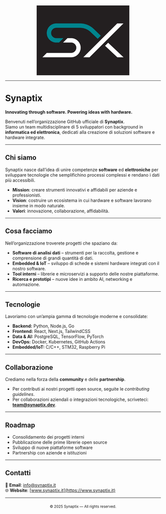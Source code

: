 <p align="center">
  <img src="https://github.com/synaptixsrl/.github/blob/main/profile/Logo_sfondo_nero.jpg" alt="Synaptix Logo" width="300"/>
</p>

---

# Synaptix

**Innovating through software. Powering ideas with hardware.**

Benvenuti nell’organizzazione GitHub ufficiale di **Synaptix**.  
Siamo un team multidisciplinare di 5 sviluppatori con background in **informatica ed elettronica**, dedicati alla creazione di soluzioni software e hardware integrate.

---

## Chi siamo
Synaptix nasce dall’idea di unire competenze **software** ed **elettroniche** per sviluppare tecnologie che semplifichino processi complessi e rendano i dati più accessibili.  

- **Mission**: creare strumenti innovativi e affidabili per aziende e professionisti.  
- **Vision**: costruire un ecosistema in cui hardware e software lavorano insieme in modo naturale.  
- **Valori**: innovazione, collaborazione, affidabilità.  

---

## Cosa facciamo
Nell’organizzazione troverete progetti che spaziano da:  

- **Software di analisi dati** – strumenti per la raccolta, gestione e comprensione di grandi quantità di dati.  
- **Embedded & IoT** – sviluppo di schede e sistemi hardware integrati con il nostro software.  
- **Tool interni** – librerie e microservizi a supporto delle nostre piattaforme.  
- **Ricerca e prototipi** – nuove idee in ambito AI, networking e automazione.  

---

## Tecnologie
Lavoriamo con un’ampia gamma di tecnologie moderne e consolidate:  

- **Backend:** Python, Node.js, Go  
- **Frontend:** React, Next.js, TailwindCSS  
- **Data & AI:** PostgreSQL, TensorFlow, PyTorch  
- **DevOps:** Docker, Kubernetes, GitHub Actions  
- **Embedded/IoT:** C/C++, STM32, Raspberry Pi  

---

## Collaborazione
Crediamo nella forza della **community** e delle **partnership**.  

- Per contributi ai nostri progetti open source, seguite le *contributing guidelines*.  
- Per collaborazioni aziendali o integrazioni tecnologiche, scriveteci: **team@synaptix.dev**.  

---

## Roadmap
- Consolidamento dei progetti interni  
- Pubblicazione delle prime librerie open source  
- Sviluppo di nuove piattaforme software  
- Partnership con aziende e istituzioni  

---

## Contatti
📧 **Email**: info@synaptix.it  
🌐 **Website**: [www.synaptix.it](https://www.synaptix.it)  

---

<p align="center">
  <sub>© 2025 Synaptix — All rights reserved.</sub>
</p>
